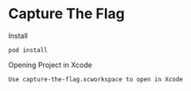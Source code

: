 # Capture The Flag

		
Install
	
	pod install

Opening Project in Xcode
		
	Use capture-the-flag.xcworkspace to open in Xcode

